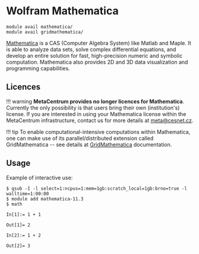 # Wolfram Mathematica

    module avail mathematica/
    module avail gridmathematica/

[Mathematica](https://www.wolfram.com/mathematica/) is a CAS (Computer Algebra System) like Matlab and Maple. It is able to analyze data sets, solve complex differential equations, and develop an entire solution for fast, high-precision numeric and symbolic computation. Mathematica also provides 2D and 3D data visualization and programming capabilities.

## Licences

!!! warning
    **MetaCentrum provides no longer licences for Mathematica**. Currently the only possibility is that users bring their own (institution's) license. If you are interested in using your Mathematica license within the MetaCentrum infrastructure, contact us for more details at <meta@cesnet.cz>.

!!! tip 
    To enable computational-intensive computations within Mathematica, one can make use of its parallel/distributed extension called GridMathematica -- see details at [GridMathematica](../../software/sw-list/gridmathematica.md) documentation.

## Usage

Example of interactive use:

```
$ qsub -I -l select=1:ncpus=1:mem=1gb:scratch_local=1gb:brno=true -l walltime=1:00:00
$ module add mathematica-11.3
$ math

In[1]:= 1 + 1

Out[1]= 2

In[2]:= 1 + 2

Out[2]= 3
```
